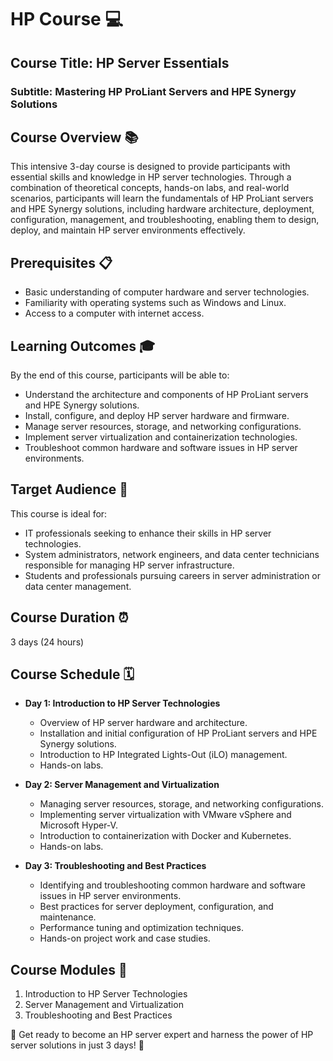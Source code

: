 # HP Course 💻

## Course Title: HP Server Essentials
### Subtitle: Mastering HP ProLiant Servers and HPE Synergy Solutions

## Course Overview 📚
This intensive 3-day course is designed to provide participants with essential skills and knowledge in HP server technologies. Through a combination of theoretical concepts, hands-on labs, and real-world scenarios, participants will learn the fundamentals of HP ProLiant servers and HPE Synergy solutions, including hardware architecture, deployment, configuration, management, and troubleshooting, enabling them to design, deploy, and maintain HP server environments effectively.

## Prerequisites 📋
- Basic understanding of computer hardware and server technologies.
- Familiarity with operating systems such as Windows and Linux.
- Access to a computer with internet access.

## Learning Outcomes 🎓
By the end of this course, participants will be able to:
- Understand the architecture and components of HP ProLiant servers and HPE Synergy solutions.
- Install, configure, and deploy HP server hardware and firmware.
- Manage server resources, storage, and networking configurations.
- Implement server virtualization and containerization technologies.
- Troubleshoot common hardware and software issues in HP server environments.

## Target Audience 🎯
This course is ideal for:
- IT professionals seeking to enhance their skills in HP server technologies.
- System administrators, network engineers, and data center technicians responsible for managing HP server infrastructure.
- Students and professionals pursuing careers in server administration or data center management.

## Course Duration ⏰
3 days (24 hours)

## Course Schedule 🗓️
- **Day 1: Introduction to HP Server Technologies**
  - Overview of HP server hardware and architecture.
  - Installation and initial configuration of HP ProLiant servers and HPE Synergy solutions.
  - Introduction to HP Integrated Lights-Out (iLO) management.
  - Hands-on labs.

- **Day 2: Server Management and Virtualization**
  - Managing server resources, storage, and networking configurations.
  - Implementing server virtualization with VMware vSphere and Microsoft Hyper-V.
  - Introduction to containerization with Docker and Kubernetes.
  - Hands-on labs.

- **Day 3: Troubleshooting and Best Practices**
  - Identifying and troubleshooting common hardware and software issues in HP server environments.
  - Best practices for server deployment, configuration, and maintenance.
  - Performance tuning and optimization techniques.
  - Hands-on project work and case studies.

## Course Modules 📑
1. Introduction to HP Server Technologies
2. Server Management and Virtualization
3. Troubleshooting and Best Practices

🚀 Get ready to become an HP server expert and harness the power of HP server solutions in just 3 days! 🚀
